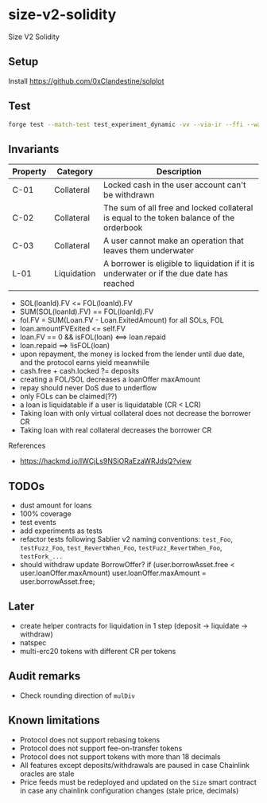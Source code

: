 # size-v2-solidity

Size V2 Solidity

## Setup

Install <https://github.com/0xClandestine/solplot>

## Test

```bash
forge test --match-test test_experiment_dynamic -vv --via-ir --ffi --watch
```

## Invariants

| Property | Category    | Description                                                                              |
| -------- | ----------- | ---------------------------------------------------------------------------------------- |
| C-01     | Collateral  | Locked cash in the user account can't be withdrawn                                       |
| C-02     | Collateral  | The sum of all free and locked collateral is equal to the token balance of the orderbook |
| C-03     | Collateral  | A user cannot make an operation that leaves them underwater |
| L-01     | Liquidation | A borrower is eligible to liquidation if it is underwater or if the due date has reached |

- SOL(loanId).FV <= FOL(loanId).FV
- SUM(SOL(loanId).FV) == FOL(loanId).FV
- fol.FV = SUM(Loan.FV - Loan.ExitedAmount) for all SOLs, FOL
- loan.amountFVExited <= self.FV
- loan.FV == 0 && isFOL(loan) <==> loan.repaid
- loan.repaid ==> !isFOL(loan)
- upon repayment, the money is locked from the lender until due date, and the protocol earns yield meanwhile
- cash.free + cash.locked ?= deposits
- creating a FOL/SOL decreases a loanOffer maxAmount
- repay should never DoS due to underflow
- only FOLs can be claimed(??)
- a loan is liquidatable if a user is liquidatable (CR < LCR)
- Taking loan with only virtual collateral does not decrease the borrower CR
- Taking loan with real collateral decreases the borrower CR

References

- <https://hackmd.io/lWCjLs9NSiORaEzaWRJdsQ?view>

## TODOs

- dust amount for loans
- 100% coverage
- test events
- add experiments as tests
- refactor tests following Sablier v2 naming conventions: `test_Foo`, `testFuzz_Foo`, `test_RevertWhen_Foo`, `testFuzz_RevertWhen_Foo`, `testFork_...`
- should withdraw update BorrowOffer? if (user.borrowAsset.free < user.loanOffer.maxAmount) user.loanOffer.maxAmount = user.borrowAsset.free;

## Later

- create helper contracts for liquidation in 1 step (deposit -> liquidate -> withdraw)
- natspec
- multi-erc20 tokens with different CR per tokens

## Audit remarks

- Check rounding direction of `mulDiv`

## Known limitations

- Protocol does not support rebasing tokens
- Protocol does not support fee-on-transfer tokens
- Protocol does not support tokens with more than 18 decimals
- All features except deposits/withdrawals are paused in case Chainlink oracles are stale
- Price feeds must be redeployed and updated on the `Size` smart contract in case any chainlink configuration changes (stale price, decimals)